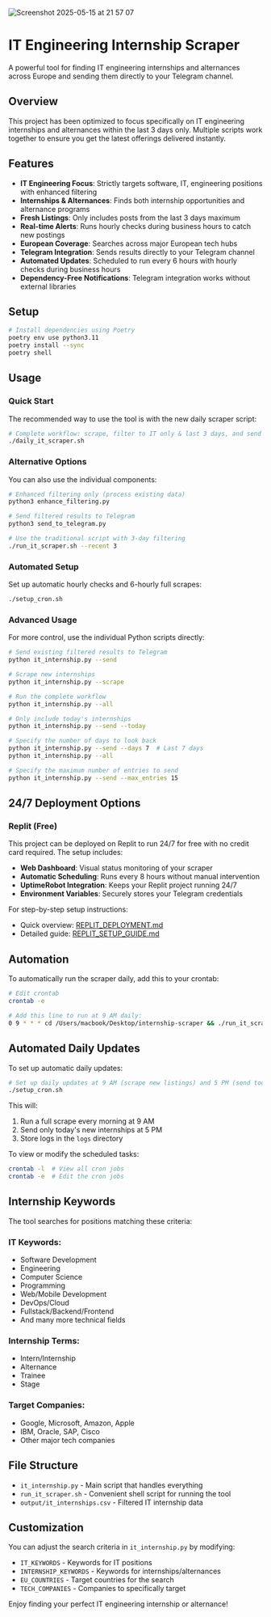 
![Screenshot 2025-05-15 at 21 57 07](https://github.com/user-attachments/assets/a9481baa-dd54-4e2d-890c-90f05bb365e1)




# IT Engineering Internship Scraper

A powerful tool for finding IT engineering internships and alternances across Europe and sending them directly to your Telegram channel.

## Overview

This project has been optimized to focus specifically on IT engineering internships and alternances within the last 3 days only. Multiple scripts work together to ensure you get the latest offerings delivered instantly.

## Features

- **IT Engineering Focus**: Strictly targets software, IT, engineering positions with enhanced filtering
- **Internships & Alternances**: Finds both internship opportunities and alternance programs
- **Fresh Listings**: Only includes posts from the last 3 days maximum
- **Real-time Alerts**: Runs hourly checks during business hours to catch new postings
- **European Coverage**: Searches across major European tech hubs
- **Telegram Integration**: Sends results directly to your Telegram channel
- **Automated Updates**: Scheduled to run every 6 hours with hourly checks during business hours
- **Dependency-Free Notifications**: Telegram integration works without external libraries

## Setup

```bash
# Install dependencies using Poetry
poetry env use python3.11
poetry install --sync
poetry shell
```

## Usage

### Quick Start

The recommended way to use the tool is with the new daily scraper script:

```bash
# Complete workflow: scrape, filter to IT only & last 3 days, and send to Telegram
./daily_it_scraper.sh
```

### Alternative Options

You can also use the individual components:

```bash
# Enhanced filtering only (process existing data)
python3 enhance_filtering.py

# Send filtered results to Telegram
python3 send_to_telegram.py

# Use the traditional script with 3-day filtering
./run_it_scraper.sh --recent 3
```

### Automated Setup

Set up automatic hourly checks and 6-hourly full scrapes:

```bash
./setup_cron.sh
```

### Advanced Usage

For more control, use the individual Python scripts directly:

```bash
# Send existing filtered results to Telegram
python it_internship.py --send

# Scrape new internships
python it_internship.py --scrape

# Run the complete workflow
python it_internship.py --all

# Only include today's internships
python it_internship.py --send --today

# Specify the number of days to look back
python it_internship.py --send --days 7  # Last 7 days
python it_internship.py --all

# Specify the maximum number of entries to send
python it_internship.py --send --max_entries 15
```



## 24/7 Deployment Options

### Replit (Free)
This project can be deployed on Replit to run 24/7 for free with no credit card required. The setup includes:

- **Web Dashboard**: Visual status monitoring of your scraper
- **Automatic Scheduling**: Runs every 8 hours without manual intervention
- **UptimeRobot Integration**: Keeps your Replit project running 24/7
- **Environment Variables**: Securely stores your Telegram credentials

For step-by-step setup instructions:
- Quick overview: [REPLIT_DEPLOYMENT.md](REPLIT_DEPLOYMENT.md)
- Detailed guide: [REPLIT_SETUP_GUIDE.md](REPLIT_SETUP_GUIDE.md)

## Automation

To automatically run the scraper daily, add this to your crontab:

```bash
# Edit crontab
crontab -e

# Add this line to run at 9 AM daily:
0 9 * * * cd /Users/macbook/Desktop/internship-scraper && ./run_it_scraper.sh --scrape
```

## Automated Daily Updates

To set up automatic daily updates:

```bash
# Set up daily updates at 9 AM (scrape new listings) and 5 PM (send today's listings)
./setup_cron.sh
```

This will:
1. Run a full scrape every morning at 9 AM
2. Send only today's new internships at 5 PM
3. Store logs in the `logs` directory

To view or modify the scheduled tasks:

```bash
crontab -l  # View all cron jobs
crontab -e  # Edit the cron jobs
```

## Internship Keywords

The tool searches for positions matching these criteria:

### IT Keywords:
- Software Development
- Engineering
- Computer Science
- Programming
- Web/Mobile Development
- DevOps/Cloud
- Fullstack/Backend/Frontend
- And many more technical fields

### Internship Terms:
- Intern/Internship
- Alternance
- Trainee
- Stage

### Target Companies:
- Google, Microsoft, Amazon, Apple
- IBM, Oracle, SAP, Cisco
- Other major tech companies

## File Structure

- `it_internship.py` - Main script that handles everything
- `run_it_scraper.sh` - Convenient shell script for running the tool
- `output/it_internships.csv` - Filtered IT internship data

## Customization

You can adjust the search criteria in `it_internship.py` by modifying:
- `IT_KEYWORDS` - Keywords for IT positions
- `INTERNSHIP_KEYWORDS` - Keywords for internships/alternances
- `EU_COUNTRIES` - Target countries for the search
- `TECH_COMPANIES` - Companies to specifically target

Enjoy finding your perfect IT engineering internship or alternance!

